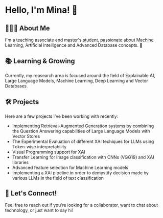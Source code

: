 # Hello, I'm Mina! 👋

## 👨‍💻✨ About Me

I'm a teaching associate and master's student, passionate about Machine Learning, Artificial Intelligence and Advanced Database concepts. 🚀

## 📚 Learning & Growing

Currently, my reasearch area is focused around the field of Explainable AI, Large Language Models, Machine Learning, Deep Learning and Vector Databases. 

## 🛠 Projects

Here are a few projects I've been working with recently:

- Implementing Retrieval-Augmented Generation systems by combining the Question Answering capabilities of Large Language Models with Vector Stores
- The Experimental Evaluation of different XAI techiques for LLMs using Token-wise interpretability
- Visual Programming support for XAI
- Transfer Learning for image classification with CNNs (VGG19) and XAI libraries
- Advanced feature selection for Machine Learning models
- Implementing a XAI pipeline in order to demystify decision made by various LLMs in the field of text classification

## 🤝 Let's Connect!

Feel free to reach out if you're looking for a collaborator, want to chat about technology, or just want to say hi!


